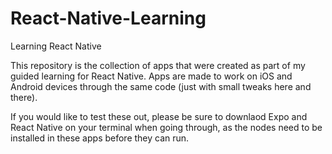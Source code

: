 # React-Native-Learning
Learning React Native

This repository is the collection of apps that were created as part of my guided learning for React Native. Apps are made to work on iOS and Android devices through the same code (just with small tweaks here and there). 

If you would like to test these out, please be sure to downlaod Expo and React Native on your terminal when going through, as the nodes need to be installed in these apps before they can run. 
